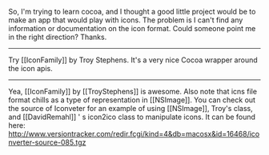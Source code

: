 So, I'm trying to learn cocoa, and I thought a good little project would be to make an app that would play with icons.  The problem is I can't find any information or documentation on the icon format.  Could someone point me in the right direction?  Thanks.

----

Try [[IconFamily]] by Troy Stephens. It's a very nice Cocoa wrapper around the icon apis.

----

Yea, [[IconFamily]] by [[TroyStephens]] is awesome. Also note that icns file format chills as a type of representation in [[NSImage]]. You can check out the source of Iconveter for an example of using [[NSImage]], Troy's class, and [[DavidRemahl]] ' s icon2ico class to manipulate icons. It can be found here: http://www.versiontracker.com/redir.fcgi/kind=4&db=macosx&id=16468/iconverter-source-085.tgz